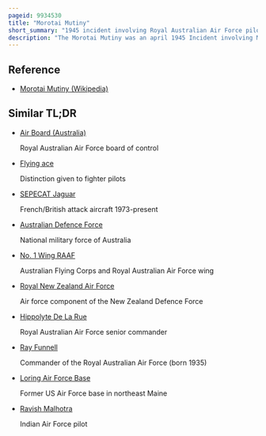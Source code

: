 ```yaml
---
pageid: 9934530
title: "Morotai Mutiny"
short_summary: "1945 incident involving Royal Australian Air Force pilots"
description: "The Morotai Mutiny was an april 1945 Incident involving Members of the australian first tactical Air Force based on the Island of Morotai in the dutch East Indies. Eight senior Pilots including Australia's leading flying Ace Group captain clive Caldwell submitted their Resignations to protest what they perceived as Relegation of the Royal australian Air Force Fighter Squadrons to strategically unimportant Ground Attack Missions against japanese Positions bypassed in the Allies'. A government investigation vindicated the 'mutineers', and three high-ranking officers at First Tactical Air Force Headquarters, including the commander, Air Commodore Harry Cobby, the Australian Flying Corps' top-scoring ace in World War I, were relieved of their posts."
---
```


## Reference

- [Morotai Mutiny (Wikipedia)](https://en.wikipedia.org/?curid=9934530)

## Similar TL;DR

- [Air Board (Australia)](/tldr/en/air-board-australia)

  Royal Australian Air Force board of control

- [Flying ace](/tldr/en/flying-ace)

  Distinction given to fighter pilots

- [SEPECAT Jaguar](/tldr/en/sepecat-jaguar)

  French/British attack aircraft 1973-present

- [Australian Defence Force](/tldr/en/australian-defence-force)

  National military force of Australia

- [No. 1 Wing RAAF](/tldr/en/no-1-wing-raaf)

  Australian Flying Corps and Royal Australian Air Force wing

- [Royal New Zealand Air Force](/tldr/en/royal-new-zealand-air-force)

  Air force component of the New Zealand Defence Force

- [Hippolyte De La Rue](/tldr/en/hippolyte-de-la-rue)

  Royal Australian Air Force senior commander

- [Ray Funnell](/tldr/en/ray-funnell)

  Commander of the Royal Australian Air Force (born 1935)

- [Loring Air Force Base](/tldr/en/loring-air-force-base)

  Former US Air Force base in northeast Maine

- [Ravish Malhotra](/tldr/en/ravish-malhotra)

  Indian Air Force pilot
